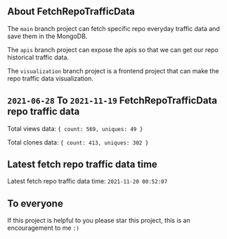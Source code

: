 ## About FetchRepoTrafficData

The `main` branch project can fetch specific repo everyday traffic data and save them in the MongoDB.

The `apis` branch project can expose the apis so that we can get our repo historical traffic data.

The `visualization` branch project is a frontend project that can make the repo traffic data visualization.

## `2021-06-28` To `2021-11-19` FetchRepoTrafficData repo traffic data

Total views data: `{ count: 569, uniques: 49 }`

Total clones data: `{ count: 413, uniques: 302 }`

## Latest fetch repo traffic data time

Latest fetch repo traffic data time: `2021-11-20 00:52:07`

## To everyone

If this project is helpful to you please star this project, this is an encouragement to me `:)`



